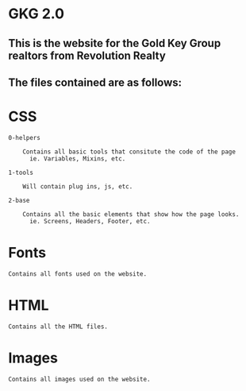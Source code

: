 # GKG 2.0

## This is the website for the Gold Key Group realtors from Revolution Realty

## The files contained are as follows:

# CSS

    0-helpers

        Contains all basic tools that consitute the code of the page
          ie. Variables, Mixins, etc.

    1-tools

        Will contain plug ins, js, etc.

    2-base

        Contains all the basic elements that show how the page looks.
          ie. Screens, Headers, Footer, etc.

# Fonts

    Contains all fonts used on the website.

# HTML

    Contains all the HTML files.

# Images

    Contains all images used on the website.
